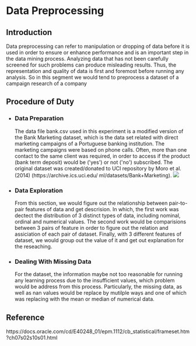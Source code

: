 # Data Preprocessing
<h2>Introduction</h2>
<p>Data preprocessing can refer to manipulation or dropping of data before it is used in order to ensure or enhance performance and is an important step in the data mining process.
Analyzing data that has not been carefully screened for such problems can produce misleading results. Thus, the representation and quality of data is first and foremost before running any analysis.
So in this segment we would tend to preprocess a dataset of a campaign research of a company</p>
<h2>Procedure of Duty</h2>
<ul>
  <li>
    <h3>Data Preparation</h3> 
    The data file bank.csv used in this experiment is a modified version of the Bank
    Marketing dataset, which is the data set related with direct marketing campaigns of a
    Portuguese banking institution. The marketing campaigns were based on phone calls. 
    Often, more than one contact to the same client was required, in order to access if the 
    product (bank term deposit) would be ('yes') or not ('no') subscribed. The original dataset 
    was created/donated to UCI repository by Moro et al. (2014) (https://archive.ics.uci.edu/
    ml/datasets/Bank+Marketing).
    <img src="pics/dataReview"> 
  </li>
  <li>
    <h3>Data Exploration</h3>
    From this section, we would figure out the relationship between pair-to-pair features of data and get descrision.
    In which, the first work was dectect the distribution of 3 distinct types of data, including nominal, ordinal and numerical values.
    The second work would be comparisions between 3 pairs of feature in order to figure out the relation and assiciation of each pair of dataset. 
    Finally, with 3 different features of dataset, we would group out the value of it and get out explanation for the reseaching.
  </li>
  <li>
    <h3>Dealing With Missing Data</h3>
    For the dataset, the information maybe not too reasonable for running any learning process due to the insufficient values, which problem would be address from this process.
    Particularly, the missing data, as well as nan values would be replace by mutilple ways and one of which was replacing with the mean or median of numerical data.
  </li>
</ul>
<h2>Reference</h2>
https://docs.oracle.com/cd/E40248_01/epm.1112/cb_statistical/frameset.htm?ch07s02s10s01.html
